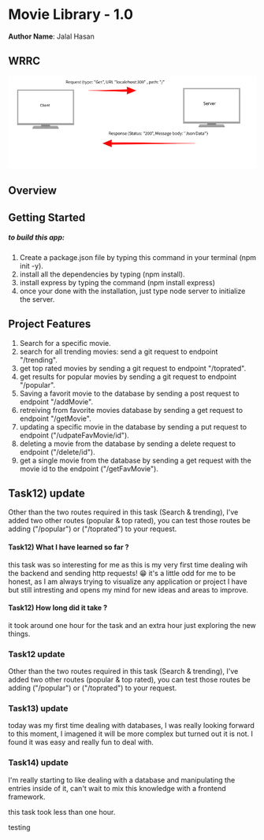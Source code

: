 # Movie Library - 1.0

**Author Name**: Jalal Hasan

## WRRC

![WCCR](./assets/WRRC.png)

## Overview

## Getting Started

##### to build this app:

1. Create a package.json file by typing this command in your terminal (npm init -y).
2. install all the dependencies by typing (npm install).
3. install express by typing the command (npm install express)
4. once your done with the installation, just type node server to initialize the server.

## Project Features

1. Search for a specific movie.
2. search for all trending movies: send a git request to endpoint "/trending".
3. get top rated movies by sending a git request to endpoint "/toprated".
4. get results for popular movies by sending a git request to endpoint "/popular".
5. Saving a favorit movie to the database by sending a post request to endpoint "/addMovie".
6. retreiving from favorite movies database by sending a get request to endpoint "/getMovie".
7. updating a specific movie in the database by sending a put request to endpoint ("/udpateFavMovie/id").
8. deleting a movie from the database by sending a delete request to endpoint ("/delete/id").
9. get a single movie from the database by sending a get request with the movie id to the endpoint ("/getFavMovie").

## Task12) update

Other than the two routes required in this task (Search & trending), I've added two other routes (popular & top rated), you can test those routes be adding ("/popular") or ("/toprated") to your request.

#### Task12) What I have learned so far ?

this task was so interesting for me as this is my very first time dealing wih the backend and sending http requests! 😁
it's a little odd for me to be honest, as I am always trying to visualize any application or project I have but still intresting and opens my mind for new ideas and areas to improve.

#### Task12) How long did it take ?

it took around one hour for the task and an extra hour just exploring the new things.

### Task12 update

Other than the two routes required in this task (Search & trending), I've added two other routes (popular & top rated), you can test those routes be adding ("/popular") or ("/toprated") to your request.

### Task13) update

today was my first time dealing with databases, I was really looking forward to this moment, I imagened it will be more complex but turned out it is not. I found it was easy and really fun to deal with.

### Task14) update

I'm really starting to like dealing with a database and manipulating the entries inside of it, can't wait to mix this knowledge with a frontend framework.

this task took less than one hour.

testing
